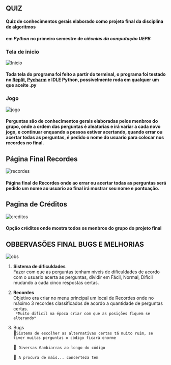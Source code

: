 ## QUIZ 
#### Quiz de conhecimentos gerais elaborado como projeto final da disciplina de algoritmos  
#### em *Python* no primeiro semestre de *ciêcnias da computação UEPB*

### **Tela de inicio**
![Inicio](https://github.com/Romenildo/Universidade/blob/master/Algoritmo/Projeto%20final/imagens%20%F0%9F%93%B8/inicio.JPG)

#### Toda tela do programa foi feito a partir do terminal, o programa foi testado no [Replit](https://repl.it/), [Pycharm](https://www.jetbrains.com/pycharm/) e IDLE Python, possivelmente roda em qualquer um que aceite .py

### **Jogo**

![jogo](https://github.com/Romenildo/Universidade/blob/master/Algoritmo/Projeto%20final/imagens%20%F0%9F%93%B8/Perguntas.JPG)


#### Perguntas são de conhecimentos gerais elaboradas pelos menbros do grupo, onde a ordem das perguntas é aleatorias e irá variar a cada novo jogo, e continuar enquando a pessoa estiver acertando, quando errar ou acertar todas as perguntas, é pedido o nome do usuario para colocar nos recordes no final.


## **Página Final Recordes**

![recordes](https://github.com/Romenildo/Universidade/blob/master/Algoritmo/Projeto%20final/imagens%20%F0%9F%93%B8/final.JPG)

#### Página final de Recordes onde ao errar ou acertar todas as perguntas será pedido um nome ao usuario  ao final irá mostrar seu nome e pontuação.


## **Pagina de Créditos**

![creditos](https://github.com/Romenildo/Universidade/blob/master/Algoritmo/Projeto%20final/imagens%20%F0%9F%93%B8/cr%C3%A9ditos.JPG)

#### Opção créditos onde mostra todos os menbros do grupo do projeto final


## OBBERVASÕES FINAL BUGS E MELHORIAS

![obs](https://github.com/Romenildo/Universidade/blob/master/Algoritmo/Projeto%20final/imagens%20%F0%9F%93%B8/obs.gif)

1. **Sistema de dificuldades**   
  Fazer com que as perguntas tenham níveis de dificuldades de acordo com o usuario acerta as perguntas,  dividir em Fácil, Normal, Difícil mudando a cada cinco respostas certas.
  
2. **Recordes**   
  Objetivo era criar no menu principal um local de Recordes onde no máximo 3 recordes classificados de acordo a quantidade de perguntas certas.  
  `` *Muito dificil na época criar com que as posições fiquem se alterando*``
  
3. Bugs   
   🔹``Sistema de escolher as alternativas certas tá muito ruim, se tiver muitas perguntas o código ficará enorme``
   
   🔹`` Diversas Gambiarras ao longo do código``
   
   🔹`` A procura de mais... concerteza tem``
   


  

